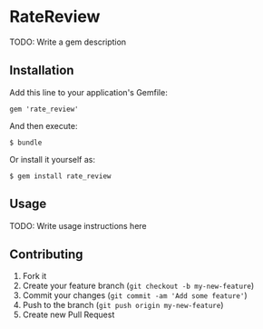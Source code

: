# RateReview

TODO: Write a gem description

## Installation

Add this line to your application's Gemfile:

    gem 'rate_review'

And then execute:

    $ bundle

Or install it yourself as:

    $ gem install rate_review

## Usage

TODO: Write usage instructions here

## Contributing

1. Fork it
2. Create your feature branch (`git checkout -b my-new-feature`)
3. Commit your changes (`git commit -am 'Add some feature'`)
4. Push to the branch (`git push origin my-new-feature`)
5. Create new Pull Request
